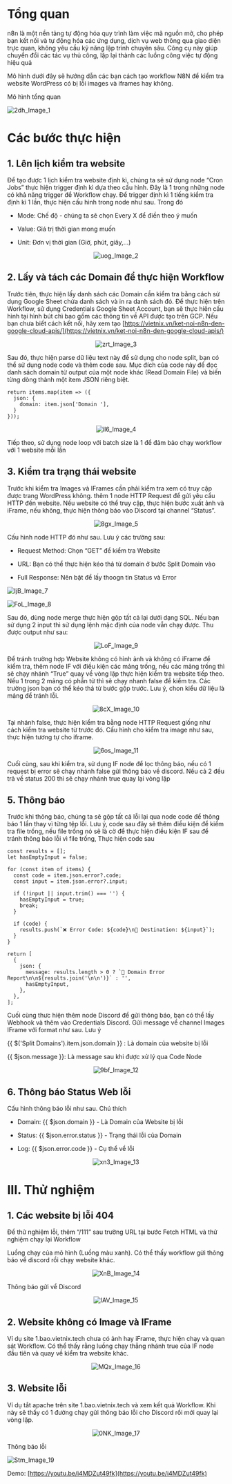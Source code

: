 # Tổng quan 

n8n là một nền tảng tự động hóa quy trình làm việc mã nguồn mở, cho phép bạn kết nối và tự động hóa các ứng dụng, dịch vụ web thông qua giao diện trực quan, không yêu cầu kỹ năng lập trình chuyên sâu. Công cụ này giúp chuyển đổi các tác vụ thủ công, lặp lại thành các luồng công việc tự động hiệu quả

Mô hình dưới đây sẽ hướng dẫn các bạn cách tạo workflow N8N để kiểm tra website WordPress có bị lỗi images và iframes hay không.

Mô hình tổng quan

![2dh_Image_1](https://github.com/user-attachments/assets/252d3886-3dc4-4d56-aa8d-d0c42bc8f0ab)


# Các bước thực hiện

## 1. Lên lịch kiểm tra website

Để tạo được 1 lịch kiểm tra website định kì, chúng ta sẽ sử dụng node “Cron Jobs” thực hiện trigger định kì dựa theo cấu hình. Đây là 1 trong những node có khả năng trigger để Workflow chạy. Để trigger định kì 1 tiếng kiểm tra định kì 1 lần, thực hiện cấu hình trong node như sau. Trong đó

- Mode: Chế độ - chúng ta sẽ chọn Every X để điền theo ý muốn

- Value: Giá trị thời gian mong muốn

- Unit: Đơn vị thời gian (Giờ, phút, giây,...)
  
<div align='center'>

![uog_Image_2](https://github.com/user-attachments/assets/f8e61a68-21fc-4aa5-b239-484e5553d8e4)

</div>

## 2. Lấy và tách các Domain để thực hiện Workflow

Trước tiên, thực hiện lấy danh sách các Domain cần kiểm tra bằng cách sử dụng Google Sheet chứa danh sách và in ra danh sách đó. Để thực hiện trên Workflow, sử dụng Credentials Google Sheet Account, bạn sẽ thực hiên cấu hình tại hình bút chì bao gồm các thông tin về API được tạo trên GCP. Nếu bạn chưa biết cách kết nối, hãy xem tạo [https://vietnix.vn/ket-noi-n8n-den-google-cloud-apis/](https://vietnix.vn/ket-noi-n8n-den-google-cloud-apis/)

<div align='center'>
  
![zrt_Image_3](https://github.com/user-attachments/assets/0dcc25f9-e216-41c6-8283-4af3044cdf22)

</div>

Sau đó, thực hiện parse dữ liệu text này để sử dụng cho node split, bạn có thể sử dụng node code và thêm code sau. Mục đích của code này để đọc danh sách domain từ output của một node khác (Read Domain File) và biến từng dòng thành một item JSON riêng biệt.

```
return items.map(item => ({
  json: {
    domain: item.json['Domain '],
  }
}));
```

<div align='center'>
  
![il6_Image_4](https://github.com/user-attachments/assets/f61b7c6d-9635-4236-9348-4390c4fc2682)

</div>

Tiếp theo, sử dụng node loop với batch size là 1 để đảm bảo chạy workflow với 1 website mỗi lần

## 3. Kiểm tra trạng thái website

Trước khi kiểm tra Images và IFrames cần phải kiểm tra xem có truy cập được trang WordPress không. thêm 1 node HTTP Request để gửi yêu cầu HTTP đến website. Nếu website có thể truy cập, thực hiện bước xuất ảnh và iFrame, nếu không, thực hiện thông báo vào Discord tại channel “Status”.

<div align='center'>
  
![8gx_Image_5](https://github.com/user-attachments/assets/2056bb70-688c-4277-8d72-c5a5c5e9efe8)

</div> 

Cấu hình node HTTP đó như sau. Lưu ý các trường sau:

- Request Method: Chọn “GET” để kiểm tra Website

- URL: Bạn có thể thực hiện kéo thả từ domain ở bước Split Domain vào

- Full Response: Nên bật để lấy thoogn tin Status và Error

<div align='center>

![uL0_Image_6](https://github.com/user-attachments/assets/175fe188-b1aa-46d0-9835-1d6445f442d6)

</div>

## 4. Kiểm tra Images và IFrames

Lọc ra tất cả Images và IFrame từ trang web thành 2 mảng tương ứng. Thwujc hiện bằng cách sử dụng node HTML với lựa chọn “Extract HTML Content” và cấu hình như sau để lấy ảnh và iFrames.

<div align='center'>
  
![IjB_Image_7](https://github.com/user-attachments/assets/7262a27f-21e3-4c89-995e-fdac151532cf)

![FoL_Image_8](https://github.com/user-attachments/assets/0c03b150-82c9-4120-826d-ef4705784ef9)

</div>

Sau đó, dùng node merge thực hiện gộp tất cả lại dưới dạng SQL. Nếu bạn sử dụng 2 input thì sử dụng lệnh mặc định của node vẫn chạy được. Thu được output như sau:

<div align='center'>

![LoF_Image_9](https://github.com/user-attachments/assets/b91c79ed-6058-4836-b5d0-b1644707df65)

</div>

Để tránh trường hợp Website không có hình ảnh và không có iFrame để kiểm tra, thêm node IF với điều kiện các mảng trống, nếu các mảng trống thì sẽ chạy nhánh “True” quay về vòng lặp thực hiện kiểm tra website tiếp theo. Nếu 1 trong 2 mảng có phần tử thì sẽ chạy nhanh false để kiểm tra. Các trường json bạn có thể kéo thả từ bước gộp trước. Lưu ý, chon kiểu dữ liệu là mảng để tránh lỗi.

<div align='center'>

![8cX_Image_10](https://github.com/user-attachments/assets/7fd9c23f-32c1-4e66-940e-165fc00af235)

</div>

Tại nhánh false, thực hiện kiểm tra bằng node HTTP Request giống như cách kiểm tra website từ trước đó. Cấu hình cho kiểm tra image như sau, thực hiện tương tự cho iframe.

<div align='center'>
  
![6os_Image_11](https://github.com/user-attachments/assets/fd6e6bd7-a982-47f7-a722-e7a79b3178c1)

</div>

Cuối cùng, sau khi kiểm tra, sử dụng IF node để lọc thông báo, nếu có 1 request bị error sẽ chạy nhánh false gửi thông báo về discord. Nếu cả 2 đều trả về status 200 thì sẽ chạy nhánh true quay lại vòng lặp

## 5. Thông báo

Trước khi thông báo, chúng ta sẽ gộp tất cả lỗi lại qua node code để thông báo 1 lần thay vì từng tệp lỗi. Lưu ý, code sau đây sẽ thêm điều kiện để kiểm tra file trống, nếu file trống nó sẽ là cờ để thực hiện điều kiện IF sau để tránh thông báo lỗi vì file trống, Thực hiện code sau

```
const results = [];
let hasEmptyInput = false;

for (const item of items) {
  const code = item.json.error?.code;
  const input = item.json.error?.input;

  if (!input || input.trim() === '') {
    hasEmptyInput = true;
    break;
  }

  if (code) {
    results.push(`❌ Error Code: ${code}\n📍 Destination: ${input}`);
  }
}

return [
  {
    json: {
      message: results.length > 0 ? `🚨 Domain Error Report\n\n${results.join('\n\n')}` : '',
      hasEmptyInput,
    },
  },
];
```
Cuối cùng thưc hiện thêm node Discord để gửi thông báo, bạn có thể lấy Webhook và thêm vào Credentials Discord. Gửi message về channel Images IFrame với format như sau. Lưu ý

{{ $('Split Domains').item.json.domain }} : Là domain của website bị lỗi

{{ $json.message }}: Là message sau khi được xử lý qua Code Node

<div align='center'>

![9bf_Image_12](https://github.com/user-attachments/assets/23547d66-b427-4691-a75f-5f0eb5aab6a4)

</div>

## 6. Thông báo Status Web lỗi

Cấu hình thông báo lỗi như sau. Chú thích

- Domain: {{ $json.domain }} - Là Domain của Website bị lỗi

- Status: {{ $json.error.status }} - Trạng thái lỗi của Domain

- Log: {{ $json.error.code }} - Cụ thể về lỗi

<div align='center'>

![xn3_Image_13](https://github.com/user-attachments/assets/bd21318a-fc1f-4d78-b27d-83d507750606)

</div>

# III. Thử nghiệm

## 1. Các website bị lỗi 404

Để thử nghiệm lỗi, thêm “/111” sau trường URL tại bước Fetch HTML và thử nghiệm chạy lại Workflow

Luồng chạy của mô hình (Luồng màu xanh). Có thể thấy workflow gửi thông báo về discord rồi chạy website khác.

<div align='center'>

![XnB_Image_14](https://github.com/user-attachments/assets/8e377fda-bfa6-41c1-917c-c7050e22f2ad)

</div>

Thông báo gửi về Discord

<div align='center'>

![lAV_Image_15](https://github.com/user-attachments/assets/d2fc2eb0-b43f-4909-9136-aa3a0c7a8665)

</div>

## 2. Website không có Image và IFrame

Ví dụ site 1.bao.vietnix.tech chưa có ảnh hay iFrame, thực hiện chạy và quan sát Workflow. Có thể thấy rằng luồng chạy thẳng nhánh true của IF node đầu tiên và quay về kiểm tra website khác.

<div align='center'>

![MQx_Image_16](https://github.com/user-attachments/assets/a9f7e00e-3b00-4bc3-98d2-30955c2d181c)

</div>

## 3. Website lỗi

Ví dụ tắt apache trên site 1.bao.vietnix.tech và xem kết quả Workflow. Khi này sẽ thấy có 1 đường chạy gửi thông báo lỗi cho Discord rồi mới quay lại vòng lặp.

<div align='center'>

![0NK_Image_17](https://github.com/user-attachments/assets/4bd0ce59-dd22-4024-8b34-69acbb35d9e9)

</div>

Thông báo lỗi

<div align='center>

![jE4_Image_18](https://github.com/user-attachments/assets/2de5dc8d-5e4a-4c60-9fbc-b7729fea3275)

</div>

## 4. Cả 3 website chạy bình thường

Khi này Workflow toàn bộ sẽ đi ra từ nhanh true của IF node thứ hai

<div align='center'>

![Stm_Image_19](https://github.com/user-attachments/assets/f21a1837-e11d-466b-8ca3-caadf0cb7803)

</div>

Demo: [https://youtu.be/i4MDZut49fk](https://youtu.be/i4MDZut49fk)
